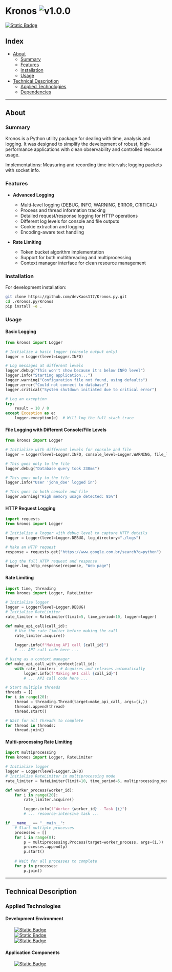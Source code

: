 # Kronos ![v1.0.0](https://img.shields.io/badge/version-1.0.0-informational)
<a href="https://github.com/devKaos117/Kronos.py/blob/main/LICENSE" target="_blank">![Static Badge](https://img.shields.io/badge/License-%23FFFFFF?style=flat&label=MIT&labelColor=%23000000&color=%23333333&link=https%3A%2F%2Fgithub%2Ecom%2FdevKaos117%2FKronos%2Epy%2Fblob%2Fmain%2FLICENSE)</a>
## Index

-   [About](#about)
    -   [Summary](#about-summary)
    -   [Features](#about-features)
    -   [Installation](#about-installation)
    -   [Usage](#about-usage)
-   [Technical Description](#technical-description)
    -   [Applied Technologies](#technical-description-techs)
    -   [Dependencies](#technical-description-dependencies)

---

## About <a name = "about"></a>

### Summary <a name = "about-summary"></a>
Kronos is a Python utility package for dealing with time, analysis and logging. It was designed to simplify the development of robust, high-performance applications with clean observability and controlled resource usage.

Implementations: Measuring and recording time intervals; logging packets with socket info.

### Features <a name = "about-features"></a>

- **Advanced Logging**
  - Multi-level logging (DEBUG, INFO, WARNING, ERROR, CRITICAL)
  - Process and thread information tracking
  - Detailed request/response logging for HTTP operations
  - Different log levels for console and file outputs
  - Cookie extraction and logging
  - Encoding-aware text handling

- **Rate Limiting**
  - Token bucket algorithm implementation
  - Support for both multithreading and multiprocessing
  - Context manager interface for clean resource management

### Installation <a name = "about-installation"></a>

For development installation:

```bash
git clone https://github.com/devKaos117/Kronos.py.git
cd ./Kronos.py/Kronos
pip install -e .
```

### Usage <a name = "about-usage"></a>

#### Basic Logging

```python
from kronos import Logger

# Initialize a basic logger (console output only)
logger = Logger(level=Logger.INFO)

# Log messages at different levels
logger.debug("This won't show because it's below INFO level")
logger.info("Starting application...")
logger.warning("Configuration file not found, using defaults")
logger.error("Could not connect to database")
logger.critical("System shutdown initiated due to critical error")

# Log an exception
try:
    result = 10 / 0
except Exception as e:
    logger.exception(e)  # Will log the full stack trace
```

#### File Logging with Different Console/File Levels

```python
from kronos import Logger

# Initialize with different levels for console and file
logger = Logger(level=Logger.INFO, console_level=Logger.WARNING, file_level=Logger.DEBUG, log_directory="./logs")

# This goes only to the file
logger.debug("Database query took 230ms")

# This goes only to the file
logger.info("User 'john_doe' logged in")

# This goes to both console and file
logger.warning("High memory usage detected: 85%")
```

#### HTTP Request Logging

```python
import requests
from kronos import Logger

# Initialize a logger with debug level to capture HTTP details
logger = Logger(level=Logger.DEBUG, log_directory="./logs")

# Make an HTTP request
response = requests.get("https://www.google.com.br/search?q=python")

# Log the full HTTP request and response
logger.log_http_response(response, "Web page")
```

#### Rate Limiting

```python
import time, threading
from kronos import Logger, RateLimiter

# Initialize logger
logger = Logger(level=Logger.DEBUG)
# Initialize RateLimiter
rate_limiter = RateLimiter(limit=5, time_period=10, logger=logger)

def make_api_call(call_id):
    # Use the rate limiter before making the call
    rate_limiter.acquire()
    
    logger.info(f"Making API call {call_id}")
    # ... API call code here ...

# Using as a context manager
def make_api_call_with_context(call_id):
    with rate_limiter:  # Acquires and releases automatically
        logger.info(f"Making API call {call_id}")
        # ... API call code here ...

# Start multiple threads
threads = []
for i in range(20):
    thread = threading.Thread(target=make_api_call, args=(i,))
    threads.append(thread)
    thread.start()

# Wait for all threads to complete
for thread in threads:
    thread.join()
```

#### Multi-processing Rate Limiting

```python
import multiprocessing
from kronos import Logger, RateLimiter

# Initialize logger
logger = Logger(level=Logger.INFO)
# Initialize RateLimiter in multiprocessing mode
rate_limiter = RateLimiter(limit=10, time_period=5, multiprocessing_mode=True, logger=logger)

def worker_process(worker_id):
    for i in range(20):
        rate_limiter.acquire()

        logger.info(f"Worker {worker_id} - Task {i}")
        # ... resource-intensive task ...

if __name__ == "__main__":
    # Start multiple processes
    processes = []
    for i in range(8):
        p = multiprocessing.Process(target=worker_process, args=(i,))
        processes.append(p)
        p.start()
    
    # Wait for all processes to complete
    for p in processes:
        p.join()
```

---

## Technical Description <a name = "technical-description"></a>

### Applied Technologies <a name = "technical-description-techs"></a>

#### Development Environment
&emsp;&emsp;<a href="https://archlinux.org/">![Static Badge](https://img.shields.io/badge/v2025-%23FFFFFF?style=flat&logo=archlinux&logoColor=%1793D1&logoSize=auto&label=Arch&labelColor=%23000000&color=%23333333&link=https%3A%2F%2Fwww.archlinux.org)</a>
<br>
&emsp;&emsp;<a href="https://www.zsh.org" target="_blank">![Static Badge](https://img.shields.io/badge/v5.9-%23FFFFFF?style=flat&logo=zsh&logoColor=%23F15A24&logoSize=auto&label=zsh&labelColor=%23000000&color=%23333333&link=https%3A%2F%2Fwww.zsh.org)</a>
<br>
&emsp;&emsp;<a href="https://code.visualstudio.com" target="_blank">![Static Badge](https://img.shields.io/badge/v1.99.3-%23FFFFFF?style=flat&logo=codecrafters&logoColor=%230065A9&logoSize=auto&label=VS%20Code&labelColor=%23000000&color=%23333333&link=https%3A%2F%2Fcode.visualstudio.com)</a>


#### Application Components
&emsp;&emsp;<a href="https://www.python.org/" target="_blank">![Static Badge](https://img.shields.io/badge/v3.13.2-%23FFFFFF?style=flat&logo=python&logoColor=%233776AB&logoSize=auto&label=Python&labelColor=%23000000&color=%23333333&link=https%3A%2F%2Fwww%2Epython%2Eorg%2F)</a>